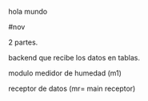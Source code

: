 hola mundo

#nov


2 partes.

backend que recibe los datos en tablas.

modulo medidor de humedad (m1)

receptor de datos (mr= main receptor)


